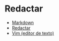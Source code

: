 # Redactar

* [Markdown](writing/markdown.md)
* [Redactar](writing/redactar.md)
* [Vim (editor de texto)](writing/vim.md)
